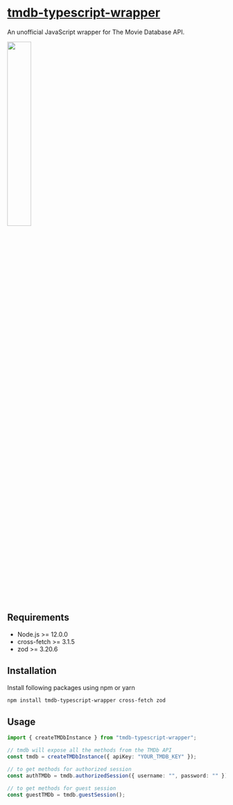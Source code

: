 # [tmdb-typescript-wrapper]()

An unofficial JavaScript wrapper for The Movie Database API.

[<img src="https://www.themoviedb.org/assets/2/v4/logos/v2/blue_long_2-9665a76b1ae401a510ec1e0ca40ddcb3b0cfe45f1d51b77a308fea0845885648.svg" width="33%">](https://www.themoviedb.org/)

## Requirements

- Node.js >= 12.0.0
- cross-fetch >= 3.1.5
- zod >= 3.20.6

## Installation

Install following packages using npm or yarn

```bash
npm install tmdb-typescript-wrapper cross-fetch zod
```

## Usage

```typescript
import { createTMDbInstance } from "tmdb-typescript-wrapper";

// tmdb will expose all the methods from the TMDb API
const tmdb = createTMDbInstance({ apiKey: "YOUR_TMDB_KEY" });

// to get methods for authorized session
const authTMDb = tmdb.authorizedSession({ username: "", password: "" });

// to get methods for guest session
const guestTMDb = tmdb.guestSession();
```
